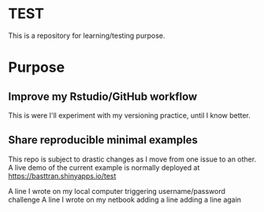 # TEST
This is a repository for learning/testing purpose.

Purpose
=======================

Improve my Rstudio/GitHub workflow
----------------------------------
This is were I'll experiment with my versioning practice, until I know better.

Share reproducible minimal examples
-----------------------------------
This repo is subject to drastic changes as I move from one issue to an other.
A live demo of the current example is normally deployed at https://basttran.shinyapps.io/test



A line I wrote on my local computer
triggering username/password challenge
A line I wrote on my netbook
adding a line
adding a line again
